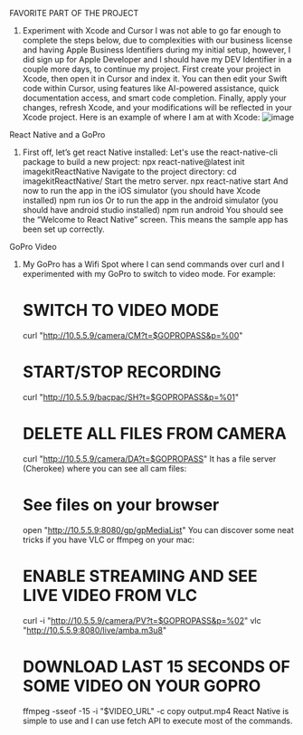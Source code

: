 FAVORITE PART OF THE PROJECT
1) Experiment with Xcode and Cursor
I was not able to go far enough to complete the steps below, due to complexities with our business
license and having Apple Business Identifiers during my initial setup, however, I did sign up for
Apple Developer and I should have my DEV Identifier in a couple more days, to continue my project.
First create your project in Xcode, then open it in Cursor and index it. You can then edit your
Swift code within Cursor, using features like AI-powered assistance, quick documentation access,
and smart code completion. Finally, apply your changes, refresh Xcode, and your modifications
will be reflected in your Xcode project. 
Here is an example of where I am at with Xcode:
![image](https://github.com/user-attachments/assets/78672729-e6cd-4d07-ab0e-f83bb86f9d7b)

React Native and a GoPro
1) First off, let’s get react Native installed:
Let's use the react-native-cli package to build a new project:
npx react-native@latest init imagekitReactNative
Navigate to the project directory:
cd imagekitReactNative/
Start the metro server.
npx react-native start
And now to run the app in the iOS simulator (you should have Xcode installed)
npm run ios
Or to run the app in the android simulator (you should have android studio installed)
npm run android
You should see the “Welcome to React Native” screen. This means the sample app has been set up correctly.

GoPro Video
1) My GoPro has a Wifi Spot where I can send commands over curl and I experimented with my GoPro to switch to video mode. 
For example:
	# SWITCH TO VIDEO MODE
	curl "http://10.5.5.9/camera/CM?t=$GOPROPASS&p=%00"
	# START/STOP RECORDING 
	curl "http://10.5.5.9/bacpac/SH?t=$GOPROPASS&p=%01"
	# DELETE ALL FILES FROM CAMERA
	curl "http://10.5.5.9/camera/DA?t=$GOPROPASS"
It has a file server (Cherokee) where you can see all cam files:
	# See files on your browser
	open "http://10.5.5.9:8080/gp/gpMediaList"
You can discover some neat tricks if you have VLC or ffmpeg on your mac:
	# ENABLE STREAMING AND SEE LIVE VIDEO FROM VLC
	curl -i "http://10.5.5.9/camera/PV?t=$GOPROPASS&p=%02"
	vlc "http://10.5.5.9:8080/live/amba.m3u8"
	# DOWNLOAD LAST 15 SECONDS OF SOME VIDEO ON YOUR GOPRO
	ffmpeg -sseof -15 -i "$VIDEO_URL" -c copy output.mp4
React Native is simple to use and I can use fetch API to execute most of the commands.

